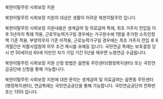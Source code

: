 북한이탈주민 사회보장 지원

북한이탈주민 사회보장 지원의 대상은 생활이 어려운 북한이탈주민 입니다.

북한이탈주민 사회보장 지원내용은 생계급여 및 의료급여 특례, 최초 거주지 전입일 이후 5년까지 특례 적용, 근로무능력가구일 경우에는 가구원수에 1명을 추가한 소득인정액 기준 적용, 부양의무자 기준 미적용, 근로능력가구일 경우에는 최초 거주지 전입 후 6개월간은 자활사업참여 의무 조건 제시를 유예등 입니다.
국민연금 특례는 보호결정 당시 만 50세이상 60세 미만인 자가 가입 기간 5년을 채우면 노령연금 수급됩니다.

북한이탈주민 사회보장 지원 신청 방법은 읍면동 주민센터(행정복지센터) 또는 국민연금공단에 신청을 통해 가능합니다.

북한이탈주민 사회보장 지원에 대한 문의는 생계급여 및 의료급여는 읍면동 주민센터(행정복지센터), 연금특례는 국민연금공단을 통해 가능합니다.
국민연금공단의 전화번호는 1355 입니다.
